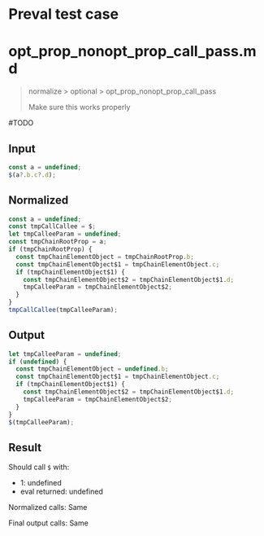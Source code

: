 # Preval test case

# opt_prop_nonopt_prop_call_pass.md

> normalize > optional > opt_prop_nonopt_prop_call_pass
>
> Make sure this works properly

#TODO

## Input

`````js filename=intro
const a = undefined;
$(a?.b.c?.d);
`````

## Normalized

`````js filename=intro
const a = undefined;
const tmpCallCallee = $;
let tmpCalleeParam = undefined;
const tmpChainRootProp = a;
if (tmpChainRootProp) {
  const tmpChainElementObject = tmpChainRootProp.b;
  const tmpChainElementObject$1 = tmpChainElementObject.c;
  if (tmpChainElementObject$1) {
    const tmpChainElementObject$2 = tmpChainElementObject$1.d;
    tmpCalleeParam = tmpChainElementObject$2;
  }
}
tmpCallCallee(tmpCalleeParam);
`````

## Output

`````js filename=intro
let tmpCalleeParam = undefined;
if (undefined) {
  const tmpChainElementObject = undefined.b;
  const tmpChainElementObject$1 = tmpChainElementObject.c;
  if (tmpChainElementObject$1) {
    const tmpChainElementObject$2 = tmpChainElementObject$1.d;
    tmpCalleeParam = tmpChainElementObject$2;
  }
}
$(tmpCalleeParam);
`````

## Result

Should call `$` with:
 - 1: undefined
 - eval returned: undefined

Normalized calls: Same

Final output calls: Same
